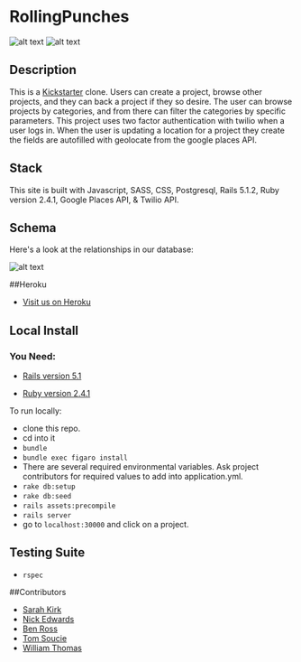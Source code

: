 # RollingPunches
![alt text](http://i.imgur.com/96t8LAv.jpg)
![alt text](http://i.imgur.com/kKjOsBk.jpg)
## Description

This is a [Kickstarter](https://www.kickstarter.com/) clone. Users can create a project, browse other projects, and they can back a project if they so desire. The user can browse projects by categories, and from there can filter the categories by specific parameters. This project uses two factor authentication with twilio when a user logs in. When the user is updating a location for a project they create the fields are autofilled with geolocate from the google places API.

## Stack

This site is built with Javascript, SASS, CSS, Postgresql, Rails 5.1.2, Ruby version 2.4.1, Google Places API, & Twilio API.

## Schema

Here's a look at the relationships in our database:

![alt text](http://i.imgur.com/SpcPDYT.png)

##Heroku
  * [Visit us on Heroku](https://ks-clone.herokuapp.com/)

## Local Install

  ### You Need:
  * [Rails version 5.1](http://installrails.com/)

  * [Ruby version 2.4.1](https://www.ruby-lang.org/en/documentation/installation/)

To run locally:
  * clone this repo.
  * cd into it
  * ```bundle```
  * ```bundle exec figaro install```
  * There are several required environmental variables. Ask project contributors for required values to add into application.yml.
  * ```rake db:setup```
  * ```rake db:seed```
  * ```rails assets:precompile```
  * ```rails server```
  * go to ```localhost:30000``` and click on a project.

## Testing Suite
  * ```rspec```

##Contributors
* [Sarah Kirk](https://github.com/sarahdactyl71)
* [Nick Edwards](https://github.com/nickedwards109)
* [Ben Ross](https://github.com/Benja-Ross)
* [Tom Soucie](https://github.com/TomSoucie)
* [William Thomas](https://github.com/wthoma22)
